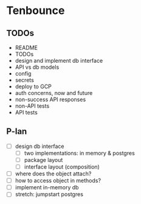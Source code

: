 # Tenbounce

## TODOs

- README
- TODOs
- design and implement db interface
- API vs db models
- config
- secrets
- deploy to GCP
- auth concerns, now and future
- non-success API responses
- non-API tests
- API tests

## P-lan

- [ ] design db interface
  - [ ] two implementations: in memory & postgres
  - [ ] package layout
  - [ ] interface layout (composition)
- [ ] where does the object attach?
- [ ] how to access object in methods?
- [ ] implement in-memory db
- [ ] stretch: jumpstart postgres
